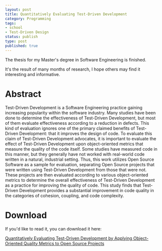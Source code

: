 ```yaml
---
layout: post
title: Quantitatively Evaluating Test-Driven Development
category: Programming
tags:
- school
- Test-Driven Design
status: publish
type: post
published: true
---
```


The thesis for my Master's degree in Software Engineering is finished.

It's the result of many months of research, I hope others may find it interesting and informative.

# Abstract

Test-Driven Development is a Software Engineering practice gaining increasing popularity within the software industry. Many studies have been done to determine the effectiveness of Test-Driven Development, but most of them evaluate effectiveness according to a reduction in defects. This kind of evaluation ignores one of the primary claimed benefits of Test-Driven Development: that it improves the design of code. To evaluate this claim of Test-Driven Development advocates, it is important to evaluate the effect of Test-Driven Development upon object-oriented metrics that measure the quality of the code itself. Some studies have measured code in this manner, but they generally have not worked with real-world code written in a natural, industrial setting. Thus, this work utilizes Open Source Software as a sample for evaluation, separating Open Source projects that were written using Test-Driven Development from those that were not. These projects are then evaluated according to various object-oriented metrics to determine the overall effectiveness of Test-Driven Development as a practice for improving the quality of code. This study finds that Test-Driven Development provides a substantial improvement in code quality in the categories of cohesion, coupling, and code complexity.

# Download

If you'd like to read it, you can download it here:

[Quantitatively Evaluating Test-Driven Development by Applying Object-Oriented Quality Metrics to Open Source Projects](http://www.nomachetejuggling.com/files/tdd_thesis.pdf)

